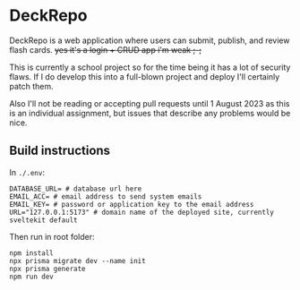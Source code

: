# DeckRepo

DeckRepo is a web application where users can submit, publish, and review flash cards. ~~yes it's a login + CRUD app i'm weak ;-;~~

This is currently a school project so for the time being it has a lot of security flaws. If I do develop this into a full-blown project and deploy I'll certainly patch them.

Also I'll not be reading or accepting pull requests until 1 August 2023 as this is an individual assignment, but issues that describe any problems would be nice.

## Build instructions

In `./.env`:
```
DATABASE_URL= # database url here
EMAIL_ACC= # email address to send system emails
EMAIL_KEY= # password or application key to the email address
URL="127.0.0.1:5173" # domain name of the deployed site, currently sveltekit default
```

Then run in root folder:
```
npm install
npx prisma migrate dev --name init
npx prisma generate
npm run dev
```
